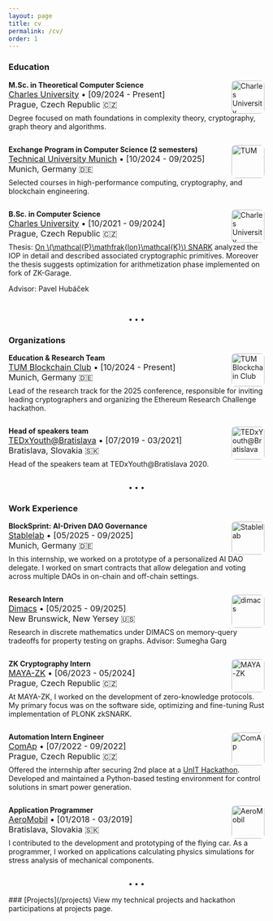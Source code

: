 ```yaml
---
layout: page
title: cv
permalink: /cv/
order: 1
---
```


<style>
    .cv-entry {
    margin-bottom: 1em;
    border-bottom: 2px solid var(--border-color);
    padding-bottom: 1em;
}

.cv-heading {
    display: flex;
    justify-content: space-between;
    align-items: flex-start;
}

.cv-heading-text {
    flex: 1;
    padding-right: 0.5em;
}

.cv-subheading {
    font-size: 1rem;
}

.cv-description {
    margin-top: 0rem !important;
    font-size: 0.88rem;
}

.cv-img {
    width: 65px;
    height: 65px;
    object-fit: contain;
    /* padding: 8px; */
    border-radius: 8px;
    border: 3px solid var(--border-color);
    // filter: grayscale(100%) brightness(0.9) sepia(0.2) invert(0.8);
    // box-shadow: 0 2px 8px rgba(0,0,0,0.1);
    // transition: all 0.3s ease;
}

.cv-description {
    margin-top: 0.5em;
}
</style>

### Education

<div class="cv-entry">
    <div class="cv-heading">
        <div class="cv-heading-text">
            <strong>M.Sc. in Theoretical Computer Science</strong><br>
            <span class="cv-subheading">
                <a href="https://www.mff.cuni.cz/en">Charles University</a> • [09/2024 - Present] <br>
                Prague, Czech Republic 🇨🇿
            </span>
        </div>
        <img src="../assets/images/charles-uni.jpg" class="cv-img" alt="Charles University">
    </div>
    <div class="cv-description">
        Degree focused on math foundations in complexity theory, cryptography, graph theory and algorithms.
    </div>
</div>

<div class="cv-entry">
    <div class="cv-heading">
        <div class="cv-heading-text">
            <strong>Exchange Program in Computer Science (2 semesters)</strong><br>
            <span class="cv-subheading">
                <a href="https://www.tum.de/">Technical University Munich</a> • [10/2024 - 09/2025]<br>
                Munich, Germany 🇩🇪 
            </span>
        </div>
        <img src="../assets/images/tum-uni.png" class="cv-img" alt="TUM">
    </div>
    <div class="cv-description">
        Selected courses in high-performance computing, cryptography, and blockchain engineering.
    </div>
</div>

<div class="cv-entry">
    <div class="cv-heading">
        <div class="cv-heading-text">
            <strong>B.Sc. in Computer Science</strong><br>
            <span class="cv-subheading">
                <a href="https://www.mff.cuni.cz/en">Charles University</a> • [10/2021 - 09/2024] <br>
                Prague, Czech Republic 🇨🇿 
            </span>
        </div>
        <img src="../assets/images/charles-uni.jpg" class="cv-img" alt="Charles University">
    </div>
    <div class="cv-description">
        Thesis: <a href="https://dspace.cuni.cz/bitstream/handle/20.500.11956/192912/130401356.pdf?sequence=1&isAllowed=y">On \(\mathcal{P}\mathfrak{lon}\mathcal{K}\)  SNARK</a> analyzed the IOP in detail and described associated cryptographic primitives. Moreover the thesis suggests optimization for arithmetization phase implemented on fork of ZK-Garage.
        <p>Advisor: Pavel Hubáček</p>
    </div>
</div>

<div style="text-align: center; margin: 15px 0;">• • •</div>

### Organizations

<div class="cv-entry">
    <div class="cv-heading">
        <div class="cv-heading-text">
            <strong>Education & Research Team</strong><br>
            <span class="cv-subheading">
                <a href="https://www.tum-blockchain.com/"> TUM Blockchain Club</a> • [10/2024 - Present] <br>
                Munich, Germany 🇩🇪
            </span>
        </div>
        <img src="../assets/images/tbc2.png" class="cv-img" alt="TUM Blockchain Club">
    </div>
    <div class="cv-description">
        Lead of the research track for the 2025 conference, responsible for inviting leading cryptographers and organizing the Ethereum Research Challenge hackathon.
    </div>
</div>

<div class="cv-entry">
    <div class="cv-heading">
        <div class="cv-heading-text">
            <strong>Head of speakers team</strong><br>
            <span class="cv-subheading">    
                <a href="https://www.ted.com/tedx/events/22149"> TEDxYouth@Bratislava</a> • [07/2019 - 03/2021] <br>
                Bratislava, Slovakia 🇸🇰
            </span>
        </div>
        <img src="../assets/images/tedx.png" class="cv-img" alt="TEDxYouth@Bratislava">
    </div>
    <div class="cv-description">
        Head of the speakers team at TEDxYouth@Bratislava 2020.
    </div>
</div>

<div style="text-align: center; margin: 15px 0;">• • •</div>

### Work Experience

<div class="cv-entry">
    <div class="cv-heading">
        <div class="cv-heading-text">
            <strong>BlockSprint: AI-Driven DAO Governance</strong><br>
            <span class="cv-subheading">
                <a href="https://stablelab.xyz/">Stablelab</a> • [05/2025 - 09/2025] <br>
                Munich, Germany 🇩🇪
            </span>
        </div>
        <img src="../assets/images/stablelab.jpg" class="cv-img" alt="Stablelab">
    </div>
    <div class="cv-description">
        In this internship, we worked on a prototype of a personalized AI DAO delegate. I worked on smart contracts that allow delegation and voting across multiple DAOs in on-chain and off-chain settings.
    </div>
</div>

<div class="cv-entry">
    <div class="cv-heading">
        <div class="cv-heading-text">
            <strong>Research Intern</strong><br>
            <span class="cv-subheading">
                <a href="http://dimacs.rutgers.edu/"> Dimacs</a> • [05/2025 - 09/2025] <br>
                New Brunswick, New Yersey 🇺🇸
            </span>
        </div>
        <img src="../assets/images/dimacs.png" class="cv-img" alt="dimacs">
    </div>
    <div class="cv-description">
        Research in discrete mathematics under DIMACS on memory-query tradeoffs for property testing on graphs. Advisor: Sumegha Garg
    </div>
</div>


</div>

<div class="cv-entry">
    <div class="cv-heading">
        <div class="heading-text">
            <strong>ZK Cryptography Intern</strong><br>
            <span class="cv-subheading">
                <a href="https://www.maya-zk.com/"> MAYA-ZK</a> • [06/2023 - 05/2024] <br>
                Prague, Czech Republic 🇨🇿
            </span>
        </div>
        <img src="../assets/images/maya-zk.jpg" class="cv-img" alt="MAYA-ZK">
    </div>
    <div class="cv-description">
        At MAYA-ZK, I worked on the development of zero-knowledge protocols. My primary focus was on the software side, optimizing and fine-tuning Rust implementation of PLONK zkSNARK.
    </div>
</div>

<div class="cv-entry">
    <div class="cv-heading">
        <div class="heading-text">
            <strong>Automation Intern Engineer</strong><br>
            <span class="cv-subheading">
                <a href="https://www.comap-control.com/"> ComAp</a> • [07/2022 - 09/2022] <br>
                Prague, Czech Republic 🇨🇿
            </span>
        </div>
        <img src="../assets/images/comap.png" class="cv-img" alt="ComAp">
    </div>
    <div class="cv-description">
        Offered the internship after securing 2nd place at a <a href="https://unit.bestprague.cz/"> UnIT Hackathon</a>. Developed and maintained a Python-based testing environment for control solutions in smart power generation.
    </div>
</div>

<div class="cv-entry">
    <div class="cv-heading">
        <div class="heading-text">
            <strong>Application Programmer</strong><br>
            <span class="cv-subheading">
                <a href="https://www.aeromobil.com/"> AeroMobil</a> • [01/2018 - 03/2019] <br>
                Bratislava, Slovakia 🇸🇰
            </span>
        </div>
        <img src="../assets/images/aeromobil.png" class="cv-img" alt="AeroMobil">
    </div>
    <div class="cv-description">
        I contributed to the development and prototyping of the flying car. As a programmer, I worked on applications calculating physics simulations for stress analysis of mechanical components.
    </div>
</div>

<div style="text-align: center; margin: 15px 0;">• • •</div>
### [Projects](/projects)
View my technical projects and hackathon participations at projects page.